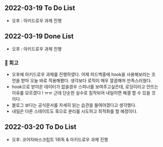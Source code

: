 ## 2022-03-19 To Do List

- 오후 : 아키드로우 과제 진행

## 2022-03-19 Done List

- 오후 : 아키드로우 과제 진행

### 🌱 회고

- 오후에 아키드로우 과제를 진행하였다. 어제 피드백중에 hook을 사용해보라는 조언을 받아 오늘 바로 적용해봤다. 생각보다 로직이 매우 깔끔해져 만족스러웠다.
- hook으로 받아온 데이터가 없을경우 스피너를 보여주고싶은데, 로딩이라고 안뜨는 이유를 모르겠다 ! ㅠㅠ 근데 단순한 실수로 짐작되어 내일이면 해결 할 수 있을 것이다.
- 블로그 보다는 공식문서를 자세히 읽는 습관을 들여야겠다고 생각했다.
- 내일은 다른 스테이트도 훅으로 분리를 시도하고 최적화를 할 예정이다.

## 2022-03-20 To Do List

- 오후: 코어자바스크립트 1회독 & 아키드로우 과제 진행
